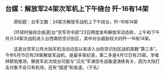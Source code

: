## 台媒：解放军24架次军机上下午绕台 歼-16有14架
　　原标题：台军又数：24架次解放军战机上下午绕台，歼-16有14架

　　[环球时报综合报道]台“空军司令部”23日两度发布解放军动态称，上午和下午共计24架次战机进入台西南防空识别区，其中对台威胁较大的歼—16有14架。

　　这是台空军公布大陆军机活动动态以来进入台防空识别区战机架数“第三多”。今年6月15日有28架解放军战机，是最多架纪录，第二多是4月12日有25架。学者林颖佑推测，解放军此次绕台可能与“汉光”军演佳冬战备道演练有关，因为大陆打击对象不会只有机场，还有“国道”和省道。（于名）

